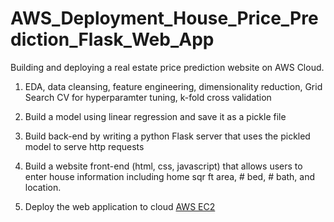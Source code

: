 # AWS_Deployment_House_Price_Prediction_Flask_Web_App

Building and deploying a real estate price prediction website on AWS Cloud. 

1. EDA, data cleansing, feature engineering, dimensionality reduction, Grid Search CV for hyperparamter tuning, k-fold cross validation

2. Build a model using linear regression and save it as a pickle file

3. Build back-end by writing a python Flask server that uses the pickled model to serve http requests

4. Build a website front-end (html, css, javascript) that allows users to enter house information including home sqr ft area, # bed, # bath, and location.

5. Deploy the web application to cloud [AWS EC2](http://ec2-3-133-88-210.us-east-2.compute.amazonaws.com/)

